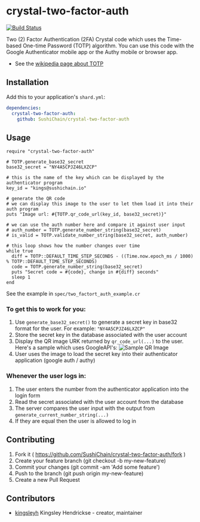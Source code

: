 # crystal-two-factor-auth

[![Build Status](https://travis-ci.org/SushiChain/crystal-two-factor-auth.svg?branch=master)](https://travis-ci.org/SushiChain/crystal-two-factor-auth)

Two (2) Factor Authentication (2FA) Crystal code which uses the Time-based One-time Password (TOTP) algorithm. You can use this code with the Google Authenticator mobile app or the Authy mobile or browser app.

* See the [wikipedia page about TOTP](https://en.wikipedia.org/wiki/Time-based_One-time_Password_algorithm)

## Installation

Add this to your application's `shard.yml`:

```yaml
dependencies:
  crystal-two-factor-auth:
    github: SushiChain/crystal-two-factor-auth
```

## Usage

```crystal
require "crystal-two-factor-auth"

# TOTP.generate_base32_secret
base32_secret = "NY4A5CPJZ46LXZCP"

# this is the name of the key which can be displayed by the authenticator program
key_id = "kings@sushichain.io"

# generate the QR code
# we can display this image to the user to let them load it into their auth program
puts "Image url: #{TOTP.qr_code_url(key_id, base32_secret)}"

# we can use the auth number here and compare it against user input
# auth_number = TOTP.generate_number_string(base32_secret)
# is_valid = TOTP.validate_number_string(base32_secret, auth_number)

# this loop shows how the number changes over time
while true
  diff = TOTP::DEFAULT_TIME_STEP_SECONDS - ((Time.now.epoch_ms / 1000) % TOTP::DEFAULT_TIME_STEP_SECONDS)
  code = TOTP.generate_number_string(base32_secret)
  puts "Secret code = #{code}, change in #{diff} seconds"
  sleep 1
end
```

See the example in `spec/two_factort_auth_example.cr`

### To get this to work for you:

1. Use `generate_base32_secret()` to generate a secret key in base32 format for the user. For example: `"NY4A5CPJZ46LXZCP"`
2. Store the secret key in the database associated with the user account
3. Display the QR image URK returned by `qr_code_url(...)` to the user. Here's a sample which uses GoogleAPI's:
![Sample QR Image](https://chart.googleapis.com/chart?chs=200x200&cht=qr&chl=200x200&chld=M|0&cht=qr&chl=otpauth://totp/user@j256.com%3Fsecret%3DNY4A5CPJZ46LXZCP)
4. User uses the image to load the secret key into their authenticator application (google auth / authy)

### Whenever the user logs in:

1. The user enters the number from the authenticator application into the login form
2. Read the secret associated with the user account from the database
3. The server compares the user input with the output from `generate_current_number_string(...)`
4. If they are equal then the user is allowed to log in


## Contributing

1. Fork it ( https://github.com/SushiChain/crystal-two-factor-auth/fork )
2. Create your feature branch (git checkout -b my-new-feature)
3. Commit your changes (git commit -am 'Add some feature')
4. Push to the branch (git push origin my-new-feature)
5. Create a new Pull Request

## Contributors

- [kingsleyh](https://github.com/kingsleyh) Kingsley Hendrickse - creator, maintainer

